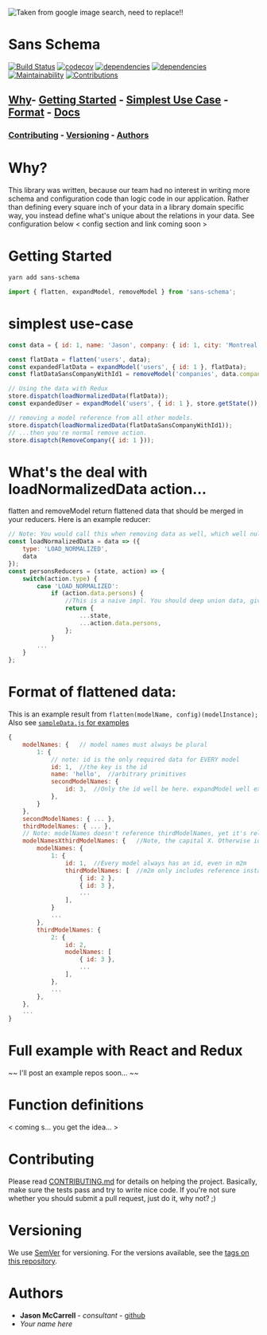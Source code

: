 ![Taken from google image search, need to replace!!](https://i0.wp.com/login-tutorials.com/wp-content/uploads/2018/03/oak-tree-massive-roots-oak-tree-with-roots-drawing-everything-throughout-oak-tree-drawing-with-roots.jpg "I gotta replace this image, its taken from google image search")
# Sans Schema

[![Build Status](https://travis-ci.org/funkjunky/schemaless-normalizer.svg?branch=master)](https://travis-ci.org/funkjunky/schemaless-normalizer) [![codecov](https://codecov.io/gh/funkjunky/schemaless-normalizer/branch/master/graph/badge.svg)](https://codecov.io/gh/funkjunky/schemaless-normalizer) [![dependencies](https://david-dm.org/funkjunky/schemaless-normalizer.svg)](https://david-dm.org/funkjunky/schemaless-normalizer) [![dependencies](https://david-dm.org/funkjunky/schemaless-normalizer/dev-status.svg)](https://david-dm.org/funkjunky/schemaless-normalizer?type=dev) [![Maintainability](https://api.codeclimate.com/v1/badges/c890f2aadbb342cf08df/maintainability)](https://codeclimate.com/github/funkjunky/schemaless-normalizer/maintainability) [![Contributions](https://img.shields.io/badge/contributions-welcome-brightgreen.svg?style=flat)](https://github.com/funkjunky/sans-schema/pulls)

## [Why](#Why)- [Getting Started](#Getting-Started) - [Simplest Use Case](#Simplest-Use-Case) - [Format](#Format-of-flattened-data) - [Docs](#Function-definitions)
### [Contributing](#Contributing) - [Versioning](#Versioning) - [Authors](#Authors)

Why?
====

This library was written, because our team had no interest in writing more schema and configuration code than logic code in our application. Rather than defining every square inch of your data in a library domain specific way, you instead define what's unique about the relations in your data. See configuration below < config section and link coming soon >

Getting Started
===============

```bash
yarn add sans-schema
```

```javascript
import { flatten, expandModel, removeModel } from 'sans-schema';
```

simplest use-case
=================

```javascript
const data = { id: 1, name: 'Jason', company: { id: 1, city: 'Montreal' } };

const flatData = flatten('users', data);
const expandedFlatData = expandModel('users', { id: 1 }, flatData);
const flatDataSansCompanyWithId1 = removeModel('companies', data.company, flatData);

// Using the data with Redux
store.dispatch(loadNormalizedData(flatData));
const expandedUser = expandModel('users', { id: 1 }, store.getState());

// removing a model reference from all other models.
store.dispatch(loadNormalizedData(flatDataSansCompanyWithId1));
// ...then you're normal remove action.
store.disaptch(RemoveCompany({ id: 1 }));
```

What's the deal with loadNormalizedData action...
=================================================

flatten and removeModel return flattened data that should be merged in your reducers.
Here is an example reducer:
```javascript
// Note: You would call this when removing data as well, which well nullify references.
const loadNormalizedData = data => ({
    type: 'LOAD_NORMALIZED',
    data
});
const personsReducers = (state, action) => {
    switch(action.type) {
        case 'LOAD_NORMALIZED':
            if (action.data.persons) {
                //This is a naive impl. You should deep union data, giving priority to action
                return {
                    ...state,
                    ...action.data.persons,
                };
            }
        ...
    }
};
```

Format of flattened data:
=========================
This is an example result from ```flatten(modelName, config)(modelInstance);```
Also see [```sampleData.js``` for examples](https://github.com/funkjunky/sans-schema/blob/master/src/sampleData.js)

```javascript
{
    modelNames: {   // model names must always be plural
        1: {
            // note: id is the only required data for EVERY model
            id: 1,  //the key is the id
            name: 'hello',  //arbitrary primitives
            secondModelNames: {
                id: 3,  //Only the id well be here. expandModel well expand this.
            },
        }
    },
    secondModelNames: { ... },
    thirdModelNames: { ... },
    // Note: modelNames doesn't reference thirdModelNames, yet it's related through this m2m object
    modelNamesXthirdModelNames: {   //Note, the capital X. Otherwise identical model names
        modelNames: {
            1: {
                id: 1,  //Every model always has an id, even in m2m
                thirdModelNames: [  //m2m only includes reference instances with ids only
                    { id: 2 },
                    { id: 3 },
                    ...
                ],
            }
            ...
        },
        thirdModelNames: {
            2: {
                id: 2,
                modelNames: [
                    { id: 3 },
                    ...
                ],
            },
            ...
        },
    },
    ...
}
```

Full example with React and Redux
=================================

~~ I'll post an example repos soon... ~~

Function definitions
====================

< coming s... you get the idea... >

Contributing
============

Please read [CONTRIBUTING.md](https://gist.github.com/PurpleBooth/b24679402957c63ec426) for details on helping the project. Basically, make sure the tests pass and try to write nice code. If you're not sure whether you should submit a pull request, just do it, why not? ;)

Versioning
==========

We use [SemVer](http://semver.org/) for versioning. For the versions available, see the [tags on this repository](https://github.com/funkjunky/sans-schema/tags). 

Authors
=======

* **Jason McCarrell** - *consultant* - [github](https://github.com/funkjunky)
* *Your name here*
